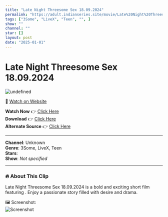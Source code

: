 ```yaml
---
title: "Late Night Threesome Sex 18.09.2024"
permalink: "https://adult.indianseries.site/movie/Late%20Night%20Threesome%20Sex%2018.09.2024"
tags: ["3Some", "LiveX", "Teen", "", ]
show: ""
channel: ""
star: []
layout: post
date: "2025-01-01"
---
```


# Late Night Threesome Sex 18.09.2024

![undefined](https://desisins.com/wp-content/uploads/2024/09/3some-sex.jpg)

🔗 [Watch on Website](https://adult.indianseries.site/movie/Late%20Night%20Threesome%20Sex%2018.09.2024)

**Watch Now** 👉 [Click Here](https://adult.indianseries.site/movie/Late%20Night%20Threesome%20Sex%2018.09.2024)  
**Download** 👉 [Click Here](https://adult.indianseries.site/movie/Late%20Night%20Threesome%20Sex%2018.09.2024)  
**Alternate Source** 👉 [Click Here](https://adult.indianseries.site/movie/Late%20Night%20Threesome%20Sex%2018.09.2024)

---

**Channel**: Unknown  
**Genre**: 3Some, LiveX, Teen  
**Stars**:   
**Show**: *Not specified*

---

### 🔥 About This Clip

Late Night Threesome Sex 18.09.2024 is a bold and exciting short film featuring . Enjoy a passionate story filled with desire and drama.
 
🖼️ Screenshot:  
![Screenshot](https://desisins.com/wp-content/uploads/2024/09/3some-sex.jpg)
